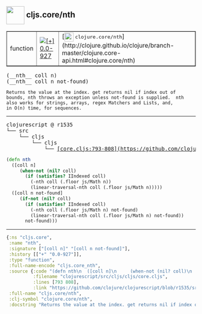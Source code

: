 ## <img width="48px" valign="middle" src="http://i.imgur.com/Hi20huC.png"> cljs.core/nth

 <table border="1">
<tr>
<td>function</td>
<td><a href="https://github.com/cljsinfo/api-refs/tree/0.0-927"><img valign="middle" alt="[+] 0.0-927" src="https://img.shields.io/badge/+-0.0--927-lightgrey.svg"></a> </td>
<td>
[<img height="24px" valign="middle" src="http://i.imgur.com/1GjPKvB.png"> <samp>clojure.core/nth</samp>](http://clojure.github.io/clojure/branch-master/clojure.core-api.html#clojure.core/nth)
</td>
</tr>
</table>

 <samp>
(__nth__ coll n)<br>
(__nth__ coll n not-found)<br>
</samp>

```
Returns the value at the index. get returns nil if index out of
bounds, nth throws an exception unless not-found is supplied.  nth
also works for strings, arrays, regex Matchers and Lists, and,
in O(n) time, for sequences.
```

---

 <pre>
clojurescript @ r1535
└── src
    └── cljs
        └── cljs
            └── <ins>[core.cljs:793-808](https://github.com/clojure/clojurescript/blob/r1535/src/cljs/cljs/core.cljs#L793-L808)</ins>
</pre>

```clj
(defn nth
  ([coll n]
     (when-not (nil? coll)
       (if (satisfies? IIndexed coll)
         (-nth coll (.floor js/Math n))
         (linear-traversal-nth coll (.floor js/Math n)))))
  ([coll n not-found]
     (if-not (nil? coll)
       (if (satisfies? IIndexed coll)
         (-nth coll (.floor js/Math n) not-found)
         (linear-traversal-nth coll (.floor js/Math n) not-found))
       not-found)))
```


---

```clj
{:ns "cljs.core",
 :name "nth",
 :signature ["[coll n]" "[coll n not-found]"],
 :history [["+" "0.0-927"]],
 :type "function",
 :full-name-encode "cljs.core_nth",
 :source {:code "(defn nth\n  ([coll n]\n     (when-not (nil? coll)\n       (if (satisfies? IIndexed coll)\n         (-nth coll (.floor js/Math n))\n         (linear-traversal-nth coll (.floor js/Math n)))))\n  ([coll n not-found]\n     (if-not (nil? coll)\n       (if (satisfies? IIndexed coll)\n         (-nth coll (.floor js/Math n) not-found)\n         (linear-traversal-nth coll (.floor js/Math n) not-found))\n       not-found)))",
          :filename "clojurescript/src/cljs/cljs/core.cljs",
          :lines [793 808],
          :link "https://github.com/clojure/clojurescript/blob/r1535/src/cljs/cljs/core.cljs#L793-L808"},
 :full-name "cljs.core/nth",
 :clj-symbol "clojure.core/nth",
 :docstring "Returns the value at the index. get returns nil if index out of\nbounds, nth throws an exception unless not-found is supplied.  nth\nalso works for strings, arrays, regex Matchers and Lists, and,\nin O(n) time, for sequences."}

```
